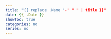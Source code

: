 ```yaml
---
title: "{{ replace .Name "-" " " | title }}"
date: {{ .Date }}
showToc: true
categories: no
series: no
---
```


